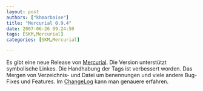 ```yaml
---
layout: post
authors: ["khmarbaise"]
title: "Mercurial 0.9.4"
date: 2007-06-26 09:24:50
tags: [SKM,Mercurial]
categories: [SKM,Mercurial]

---
```

Es gibt eine neue Release von <a href="http://selenic.com/mercurial">Mercurial</a>. Die Version unterstützt symbolische Linkes. Die Handhabung der Tags ist verbessert worden. Das Mergen von Verzeichnis- und Datei um benennungen und viele andere Bug-Fixes und Features. Im <a href="http://www.selenic.com/mercurial/wiki/index.cgi/WhatsNew">ChangeLog</a> kann man genauere erfahren.
